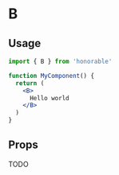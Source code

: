 # B

## Usage

```jsx
import { B } from 'honorable'

function MyComponent() {
  return (
    <B>
      Hello world
    </B>
  )
}
```

## Props

TODO
